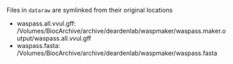 Files in `dataraw` are symlinked from their original locations

- waspass.all.vvul.gff: /Volumes/BiocArchive/archive/deardenlab/waspmaker/waspass.maker.output/waspass.all.vvul.gff
- waspass.fasta: /Volumes/BiocArchive/archive/deardenlab/waspmaker/waspass.fasta
